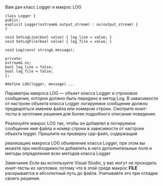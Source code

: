 Вам дан класс Logger и макрос LOG

	class Logger {
	public:
	explicit Logger(ostream& output_stream) : os(output_stream) {
	}

	void SetLogLine(bool value) { log_line = value; }
	void SetLogFile(bool value) { log_file = value; }

	void Log(const string& message);

	private:
	ostream& os;
	bool log_line = false;
	bool log_file = false;
	};

	#define LOG(logger, message) ...

	
Параметры макроса LOG — объект класса Logger и строковое сообщение, которое должно быть передано в метод Log. В зависимости от настроек объекта класса Logger логируемое сообщение должно предваряться именем файла или номером строки. Смотрите юнит-тесты в заготовке решения для более подробного описания поведения.

Реализуйте макрос LOG так, чтобы он добавлял в логируемое сообщение имя файла и номер строки в зависимости от настроек объекта logger. Пришлите на проверку cpp-файл, содержащий

реализацию макроса LOG
объявление класса Logger, при этом вы можете при необходимости добавлять в него дополнительные поля и методы
определения всех методов класса Logger

Замечание
Если вы используете Visual Studio, у вас могут не проходить юнит-тесты из заготовки, потому что в этой среде макрос __FILE__ раскрывается в абсолютный путь до файла. Учитывайте это при отладке своего решения.